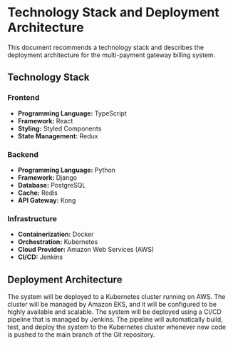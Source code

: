 # Technology Stack and Deployment Architecture

This document recommends a technology stack and describes the deployment architecture for the multi-payment gateway billing system.

## Technology Stack

### Frontend

*   **Programming Language:** TypeScript
*   **Framework:** React
*   **Styling:** Styled Components
*   **State Management:** Redux

### Backend

*   **Programming Language:** Python
*   **Framework:** Django
*   **Database:** PostgreSQL
*   **Cache:** Redis
*   **API Gateway:** Kong

### Infrastructure

*   **Containerization:** Docker
*   **Orchestration:** Kubernetes
*   **Cloud Provider:** Amazon Web Services (AWS)
*   **CI/CD:** Jenkins

## Deployment Architecture

The system will be deployed to a Kubernetes cluster running on AWS. The cluster will be managed by Amazon EKS, and it will be configured to be highly available and scalable. The system will be deployed using a CI/CD pipeline that is managed by Jenkins. The pipeline will automatically build, test, and deploy the system to the Kubernetes cluster whenever new code is pushed to the main branch of the Git repository.
